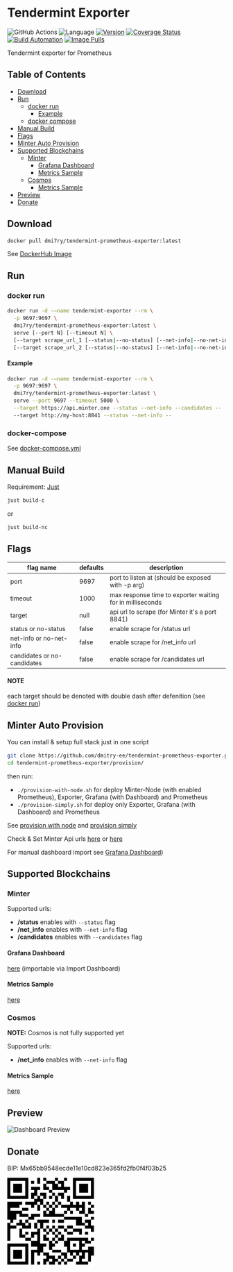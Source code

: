 # Tendermint Exporter
![GitHub Actions](https://github.com/dmitry-ee/tendermint-prometheus-exporter/workflows/main%20workflow/badge.svg)
![Language](https://img.shields.io/badge/language-nodejs-red.svg)
[![Version](https://images.microbadger.com/badges/version/dmi7ry/tendermint-prometheus-exporter.svg)](https://hub.docker.com/r/dmi7ry/tendermint-prometheus-exporter/tags?page=1&ordering=last_updated)
[![Coverage Status](https://coveralls.io/repos/github/dmitry-ee/tendermint-prometheus-exporter/badge.svg?branch=master)](https://coveralls.io/github/dmitry-ee/tendermint-prometheus-exporter?branch=master)
[![Build Automation](https://img.shields.io/docker/cloud/automated/dmi7ry/tendermint-prometheus-exporter.svg)](https://hub.docker.com/r/dmi7ry/tendermint-prometheus-exporter)
[![Image Pulls](https://img.shields.io/docker/pulls/dmi7ry/tendermint-prometheus-exporter.svg)](https://hub.docker.com/r/dmi7ry/tendermint-prometheus-exporter)

Tendermint exporter for Prometheus

## Table of Contents
- [Download](#download)
- [Run](#run)
  - [docker run](#docker-run)
    - [Example](#example)
  - [docker compose](#docker-compose)
- [Manual Build](#manual-build)
- [Flags](#flags)
- [Minter Auto Provision](#minter-auto-provision)
- [Supported Blockchains](#supported-blockchains)
  - [Minter](#minter)
    - [Grafana Dashboard](#grafana-dashboard)
    - [Metrics Sample](#metrics-sample)
  - [Cosmos](#cosmos)
    - [Metrics Sample](#metrics-sample-1)
- [Preview](#preview)
- [Donate](#donate)

## Download
```bash
docker pull dmi7ry/tendermint-prometheus-exporter:latest
```
See [DockerHub Image](https://hub.docker.com/r/dmi7ry/tendermint-prometheus-exporter)

## Run
### docker run
```bash
docker run -d -—name tendermint-exporter --rm \
  -p 9697:9697 \
  dmi7ry/tendermint-prometheus-exporter:latest \
  serve [--port N] [--timeout N] \
  [--target scrape_url_1 [--status|--no-status] [--net-info|--no-net-info] [--candidates|--no-candidates] --]
  [--target scrape_url_2 [--status|--no-status] [--net-info|--no-net-info] [--candidates|--no-candidates] --]
```
#### Example
```bash
docker run -d -—name tendermint-exporter --rm \
  -p 9697:9697 \
  dmi7ry/tendermint-prometheus-exporter:latest \
  serve --port 9697 --timeout 5000 \
  --target https://api.minter.one --status --net-info --candidates --
  --target http://my-host:8841 --status --net-info --
```
### docker-compose
See [docker-compose.yml](src/docker-compose.yml)

## Manual Build
Requirement: [Just](https://github.com/casey/just)

```bash
just build-c
```
or
```bash
just build-nc
```

## Flags
| flag name | defaults | description |
| -- | -- | -- |
| port | 9697 | port to listen at (should be exposed with -p arg) |
| timeout | 1000 | max response time to exporter waiting for in milliseconds |
| target | null | api url to scrape (for Minter it's a port 8841) |
| status or no-status | false | enable scrape for /status url |
| net-info or no-net-info | false | enable scrape for /net_info url |
| candidates or no-candidates | false | enable scrape for /candidates url |
#### NOTE
each target should be denoted with double dash after defenition (see [docker run](#docker-run))

## Minter Auto Provision
You can install & setup full stack just in one script
```bash
git clone https://github.com/dmitry-ee/tendermint-prometheus-exporter.git
cd tendermint-prometheus-exporter/provision/
```
then run:
- `./provision-with-node.sh` for deploy Minter-Node (with enabled Prometheus), Exporter, Grafana (with Dashboard) and Prometheus
- `./provision-simply.sh` for deploy only Exporter, Grafana (with Dashboard) and Prometheus

See [provision with node](provision/provision-with-node.sh) and [provision simply](provision/provision-simply.sh)

Check & Set Minter Api urls [here](provision/docker-compose-with-node.yml#L74) or [here](provision/docker-compose-simply.yml#L62)

For manual dashboard import see [Grafana Dashboard](provision/grafana/minter-dashboard.json))

## Supported Blockchains
### Minter
Supported urls:
- **/status** enables with `--status` flag
- **/net_info** enables with `--net-info` flag
- **/candidates** enables with `--candidates` flag

#### Grafana Dashboard
[here](provision/grafana/minter-dashboard.json) (importable via Import Dashboard)

#### Metrics Sample
[here](stubs/minter-metrics.txt)

### Cosmos
**NOTE:** Cosmos is not fully supported yet

Supported urls:
- **/net_info** enables with `--net-info` flag

#### Metrics Sample

[here](stubs/cosmos-metrics.txt)

## Preview
![Dashboard Preview](img/dashboard.gif)

## Donate
BIP: Mx65bb9548ecde11e10cd823e365fd2fb0f4f03b25

<img alt="QR" href="#" src="https://github.com/dmitry-ee/tendermint-prometheus-exporter/blob/master/img/bip.png?raw=true" width="200" height="200">
